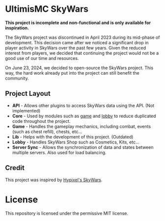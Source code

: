 # UltimisMC SkyWars
**This project is incomplete and non-functional and is only available for inspiration.**

The SkyWars project was discontinued in April 2023 during its mid-phase of development. This decision came after we noticed a significant drop in player activity in SkyWars over the past few years. Given the reduced interest from players, we decided that continuing the project would not be a good use of our time and resources.

On June 23, 2024, we decided to open-source the SkyWars project. This way, the hard work already put into the project can still benefit the community.

## Project Layout
- **API** - Allows other plugins to access SkyWars data using the API. (Not implemented)
- **Core** - Used by modules such as [game](game) and [lobby](lobby) to reduce duplicated code throughout the project.
- **Game** - Handles the gameplay mechanics, including combat, events (such as chest refill), chests, etc...
- **Lib** - Helps with the development of this project. (Outdated)
- **Lobby** - Handles SkyWars Shop such as Cosmetics, Kits, etc...
- **Server Sync** - Allows the synchronization of data and states between multiple servers. Also used for load balancing.

## Credit
This project was inspired by [Hypixel's SkyWars](https://hypixel.net/skywars/).

# License
This repository is licensed under the permissive MIT license.
